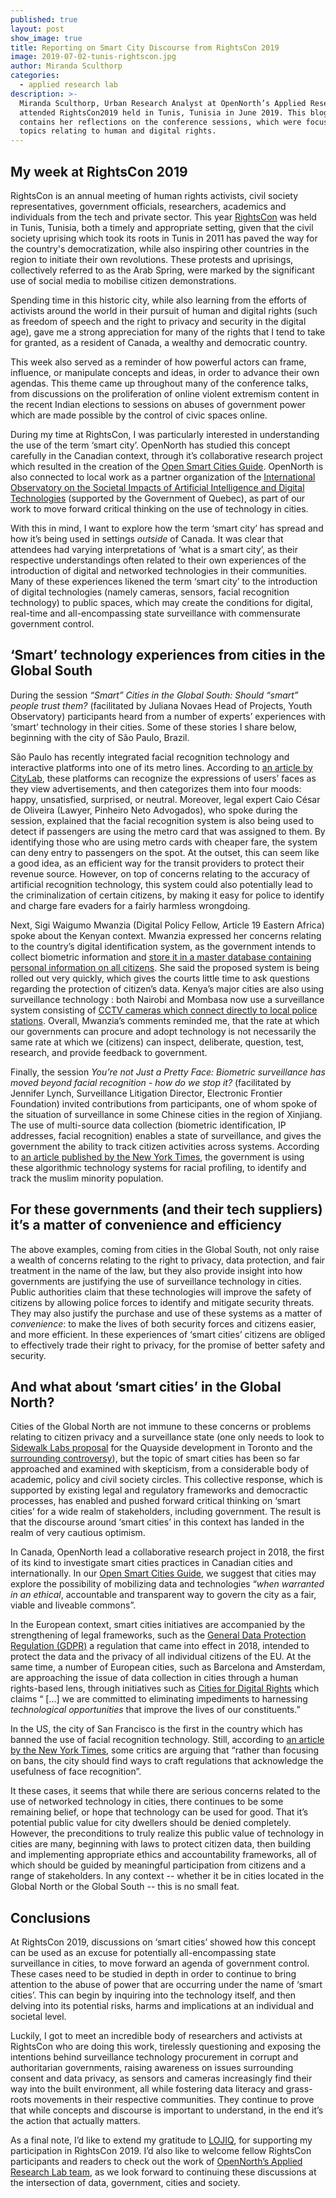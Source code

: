 ```yaml
---
published: true
layout: post
show_image: true
title: Reporting on Smart City Discourse from RightsCon 2019
image: 2019-07-02-tunis-rightscon.jpg
author: Miranda Sculthorp
categories:
  - applied research lab
description: >-
  Miranda Sculthorp, Urban Research Analyst at OpenNorth’s Applied Research Lab
  attended RightsCon2019 held in Tunis, Tunisia in June 2019. This blogpost
  contains her reflections on the conference sessions, which were focused on
  topics relating to human and digital rights.
---
```

## My week at RightsCon 2019

RightsCon is an annual meeting of human rights activists, civil society representatives, government officials, researchers, academics and individuals from the tech and private sector. This year [RightsCon](https://www.rightscon.org/) was held in Tunis, Tunisia, both a timely and appropriate setting, given that the civil society uprising which took its roots in Tunis in 2011 has paved the way for the country's democratization, while also inspiring other countries in the region to initiate their own revolutions. These protests and uprisings, collectively referred to as the Arab Spring, were marked by the significant use of social media to mobilise citizen demonstrations.

Spending time in this historic city, while also learning from the efforts of activists around the world in their pursuit of human and digital rights (such as freedom of speech and the right to privacy and security in the digital age), gave me a strong appreciation for many of the rights that I tend to take for granted, as a resident of Canada, a wealthy and democratic country.

This week also served as a reminder of how powerful actors can frame, influence, or manipulate concepts and ideas, in order to advance their own agendas. This theme came up throughout many of the conference talks, from discussions on the proliferation of online violent extremism content in the recent Indian elections to sessions on abuses of government power which are made possible by the control of civic spaces online.

During my time at RightsCon, I was particularly interested in understanding the use of the term ‘smart city’. OpenNorth has studied this concept carefully in the Canadian context, through it’s collaborative research project which resulted in the creation of the [Open Smart Cities Guide](https://www.opennorth.ca/publications/#open-smart-cities-guide). OpenNorth is also connected to local work as a partner organization of the [International Observatory on the Societal Impacts of Artificial Intelligence and Digital Technologies](https://observatoire-ia.ulaval.ca/) (supported by the Government of Quebec), as part of our work to move forward critical thinking on the use of technology in cities.

With this in mind, I want to explore how the term ‘smart city’ has spread and how it’s being used in settings _outside_ of Canada. It was clear that attendees had varying interpretations of ‘what is a smart city’, as their respective understandings often related to their own experiences of the introduction of digital and networked technologies in their communities. Many of these experiences likened the term ‘smart city’ to the introduction of digital technologies (namely cameras, sensors, facial recognition technology) to public spaces, which may create the conditions for digital, real-time and all-encompassing state surveillance with commensurate government control.

## ‘Smart’ technology experiences from cities in the Global South

During the session _“Smart” Cities in the Global South: Should “smart” people trust them?_ (facilitated by Juliana Novaes Head of Projects, Youth Observatory) participants heard from a number of experts’ experiences with ‘smart’ technology in their cities. Some of these stories I share below, beginning with the city of São Paulo, Brazil.

São Paulo has recently integrated facial recognition technology and interactive platforms into one of its metro lines. According to [an article by CityLab](https://www.citylab.com/design/2018/05/the-metro-stations-of-sao-paulo-that-read-your-face/559811/), these platforms can recognize the expressions of users’ faces as they view advertisements, and then categorizes them into four moods: happy, unsatisfied, surprised, or neutral. Moreover, legal expert Caio César de Oliveira (Lawyer, Pinheiro Neto Advogados), who spoke during the session, explained that the facial recognition system is also being used to detect if passengers are using the metro card that was assigned to them. By identifying those who are using metro cards with cheaper fare, the system can deny entry to passengers on the spot. At the outset, this can seem like a good idea, as an efficient way for the transit providers to protect their revenue source. However, on top of concerns relating to the accuracy of artificial recognition technology, this system could also potentially lead to the criminalization of certain citizens, by making it easy for police to identify and charge fare evaders for a fairly harmless wrongdoing.   

Next, Sigi Waigumo Mwanzia (Digital Policy Fellow, Article 19 Eastern Africa) spoke about the Kenyan context. Mwanzia expressed her concerns relating to the country’s digital identification system, as the government intends to collect biometric information and [store it in a master database containing personal information on all citizens](https://www.standardmedia.co.ke/article/2001310385/huduma-namba-database-to-contain-citizenship-details). She said the proposed system is being rolled out very quickly, which gives the courts little time to ask questions regarding the protection of citizen’s data. Kenya’s major cities are also using surveillance technology : both Nairobi and Mombasa now use a surveillance system consisting of [CCTV cameras which connect directly to local police stations](https://privacyinternational.org/state-privacy/1005/state-privacy-kenya#identification). Overall, Mwanzia’s comments reminded me, that the rate at which our governments can procure and adopt technology is not necessarily the same rate at which we (citizens) can inspect, deliberate, question, test, research, and provide feedback to government.

Finally, the session _You’re not Just a Pretty Face: Biometric surveillance has moved beyond facial recognition - how do we stop it?_ (facilitated by Jennifer Lynch, Surveillance Litigation Director, Electronic Frontier Foundation) invited contributions from participants, one of whom spoke of the situation of surveillance in some Chinese cities in the region of Xinjiang. The use of multi-source data collection (biometric identification, IP addresses, facial recognition) enables a state of surveillance, and gives the government the ability to track citizen activities across systems. According to [an article published by the New York Times](https://www.nytimes.com/2019/04/14/technology/china-surveillance-artificial-intelligence-racial-profiling.html), the government is using these algorithmic technology systems for racial profiling, to identify and track the muslim minority population.

## For these governments (and their tech suppliers) it’s a matter of convenience and efficiency

The above examples, coming from cities in the Global South, not only raise a wealth of concerns relating to the right to privacy, data protection, and fair treatment in the name of the law, but they also provide insight into how governments are justifying the use of surveillance technology in cities. Public authorities claim that these technologies will improve the safety of citizens by allowing police forces to identify and mitigate security threats. They may also justify the purchase and use of these systems as a matter of _convenience_: to make the lives of both security forces and citizens easier, and more efficient. In these experiences of ‘smart cities’ citizens are obliged to effectively trade their right to privacy, for the promise of better safety and security.

## And what about ‘smart cities’ in the Global North?

Cities of the Global North are not immune to these concerns or problems relating to citizen privacy and a surveillance state (one only needs to look to [Sidewalk Labs proposal](https://www.sidewalktoronto.ca/documents/) for the Quayside development in Toronto and the [surrounding controversy](https://www.theguardian.com/cities/2019/jun/06/toronto-smart-city-google-project-privacy-concerns)), but the topic of smart cities has been so far approached and examined with skepticism, from a considerable body of academic, policy and civil society circles. This collective response, which is supported by existing legal and regulatory frameworks and democractic processes, has enabled and pushed forward critical thinking on ‘smart cities’ for a wide realm of stakeholders, including government. The result is that the discourse around ‘smart cities’ in this context has landed in the realm of very cautious optimism.

In Canada, OpenNorth lead a collaborative research project in 2018, the first of its kind to investigate smart cities practices in Canadian cities and internationally. In our [Open Smart Cities Guide](https://www.opennorth.ca/publications/#open-smart-cities-guide), we suggest that cities may explore the possibility of mobilizing data and technologies “_when warranted in an ethical_, accountable and transparent way to govern the city as a fair, viable and liveable commons”.

In the European context, smart cities initiatives are accompanied by the strengthening of legal frameworks, such as the [General Data Protection Regulation (GDPR)](https://eugdpr.org/) a regulation that came into effect in 2018, intended to protect the data and the privacy of all individual citizens of the EU. At the same time, a number of European cities, such as Barcelona and Amsterdam, are approaching the issue of data collection in cities through a human rights-based lens, through initiatives such as [Cities for Digital Rights](https://citiesfordigitalrights.org/) which claims “ [...] we are committed to eliminating impediments to harnessing _technological opportunities_ that improve the lives of our constituents.”

In the US, the city of San Francisco is the first in the country which has banned the use of facial recognition technology. Still, according to [an article by the New York Times](https://www.nytimes.com/2019/05/14/us/facial-recognition-ban-san-francisco.html), some critics are arguing that “rather than focusing on bans, the city should find ways to craft regulations that acknowledge the usefulness of face recognition”.

It these cases, it seems that while there are serious concerns related to the use of networked technology in cities, there continues to be some remaining belief, or hope that technology can be used for good. That it’s potential public value for city dwellers should be denied completely. However, the preconditions to truly realize this public value of technology in cities are many, beginning with laws to protect citizen data, then building and implementing appropriate ethics and accountability frameworks, all of which should be guided by meaningful participation from citizens and a range of stakeholders. In any context -- whether it be in cities located in the Global North or the Global South -- this is no small feat.

## Conclusions

At RightsCon 2019, discussions on ‘smart cities’ showed how this concept can be used as an excuse for potentially all-encompassing state surveillance in cities, to move forward an agenda of government control. These cases need to be studied in depth in order to continue to bring attention to the abuse of power that are occurring under the name of ‘smart cities’. This can begin by inquiring into the technology itself, and then delving into its potential risks, harms and implications at an individual and societal level.

Luckily, I got to meet an incredible body of researchers and activists at RightsCon who are doing this work, tirelessly questioning and exposing the intentions behind surveillance technology procurement in corrupt and authoritarian governments, raising awareness on issues surrounding consent and data privacy, as sensors and cameras increasingly find their way into the built environment, all while fostering data literacy and grass-roots movements in their respective communities. They continue to prove that while concepts and discourse is important to understand, in the end it’s the action that actually matters.

As a final note, I’d like to extend my gratitude to [LOJIQ](https://www.lojiq.org/), for supporting my participation in RightsCon 2019. I’d also like to welcome fellow RightsCon participants and readers to check out the work of [OpenNorth’s Applied Research Lab team](https://www.opennorth.ca/applied-research-lab/), as we look forward to continuing these discussions at the intersection of data, government, cities and society.
